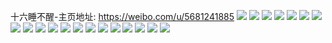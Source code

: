 十六睡不醒-主页地址: https://weibo.com/u/5681241885 
![](https://wx4.sinaimg.cn/mw2000/006ctUxDly1h9jgw17hldj31o0280x6p.jpg) 
![](https://wx4.sinaimg.cn/mw2000/006ctUxDly1h9jgvzwfw4j31o0280b29.jpg) 
![](https://wx4.sinaimg.cn/mw2000/006ctUxDly1h908730ok3j30wi0djtak.jpg) 
![](https://wx4.sinaimg.cn/mw2000/006ctUxDly1h90873xumaj32c0340npd.jpg) 
![](https://wx4.sinaimg.cn/mw2000/006ctUxDly1h9087941dfj32c02xhx6r.jpg) 
![](https://wx4.sinaimg.cn/mw2000/006ctUxDly1h8s1s6hm9ej30u0140454.jpg) 
![](https://wx4.sinaimg.cn/mw2000/006ctUxDly1h82qhvxrlxj31400u0n3c.jpg) 
![](https://wx4.sinaimg.cn/mw2000/006ctUxDly1h82qhw6l14j31400u0wkk.jpg) 
![](https://wx4.sinaimg.cn/mw2000/006ctUxDly1h82qhvndw1j31400u0dlz.jpg) 
![](https://wx4.sinaimg.cn/mw2000/006ctUxDly1h5aukp82q2j31400u0dsc.jpg) 
![](https://wx4.sinaimg.cn/mw2000/006ctUxDly1h5aukpjnsej31400u0ds7.jpg) 
![](https://wx4.sinaimg.cn/mw2000/006ctUxDly1h5aukqmnhhj31400u00xi.jpg) 
![](https://wx4.sinaimg.cn/mw2000/006ctUxDly1h5aukqvsn4j31400u0tcx.jpg) 
![](https://wx4.sinaimg.cn/mw2000/006ctUxDly1h5aukpvgsqj30u00yftln.jpg) 
![](https://wx4.sinaimg.cn/mw2000/006ctUxDly1h5aukqdsrpj31hc0onjxx.jpg) 
![](https://wx4.sinaimg.cn/mw2000/006ctUxDly1h4lb1uizmbj31400u0n4p.jpg) 
![](https://wx4.sinaimg.cn/mw2000/006ctUxDly1h3o6drfreej33402c01kz.jpg) 
![](https://wx4.sinaimg.cn/mw2000/006ctUxDly1h17y1hqktzj31400u011j.jpg) 
![](https://wx4.sinaimg.cn/mw2000/006ctUxDly1h117tpgfnjj30u014013e.jpg) 
![](https://wx4.sinaimg.cn/mw2000/006ctUxDly1h117tq7969j30u0140aj1.jpg) 
